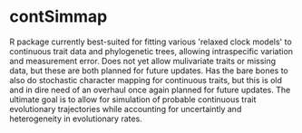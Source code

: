 # contSimmap
R package currently best-suited for fitting various 'relaxed clock models' to continuous trait data and phylogenetic trees, allowing intraspecific variation and measurement error. Does not yet allow mulivariate traits or missing data, but these are both planned for future updates. Has the bare bones to also do stochastic character mapping for continuous traits, but this is old and in dire need of an overhaul once again planned for future updates. The ultimate goal is to allow for simulation of probable continuous trait evolutionary trajectories while accounting for uncertaintly and heterogeneity in evolutionary rates.
